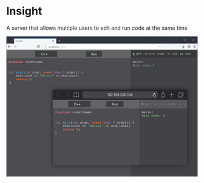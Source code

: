 # Insight
A server that allows multiple users to edit and run code at the same time

![image](/images/image.png)
